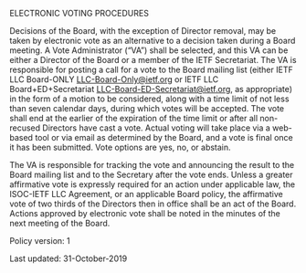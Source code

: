 ELECTRONIC VOTING PROCEDURES

Decisions of the Board, with the exception of Director removal, may be taken by electronic vote as an alternative to a decision taken during a Board  meeting. A Vote Administrator (“VA”) shall be selected, and this VA can be either a Director of the Board or a member of the IETF Secretariat. The VA is responsible for posting a call for a vote to the Board mailing list (either IETF LLC Board-ONLY <LLC-Board-Only@ietf.org> or IETF LLC Board+ED+Secretariat <LLC-Board-ED-Secretariat@ietf.org>, as appropriate) in the form of a motion to be considered, along with a time limit of not less than seven calendar days, during which votes will be accepted. The vote shall end at the earlier of the expiration of the time limit or after all non-recused Directors have cast a vote. Actual voting will take place via a web-based tool or via email as determined by the Board, and a vote is final once it has been submitted. Vote options are yes, no, or abstain. 

The VA is responsible for tracking the vote and announcing the result to the Board mailing list and to the Secretary after the vote ends. Unless a greater affirmative vote is expressly required for an action under applicable law, the ISOC-IETF LLC Agreement, or an applicable Board policy, the affirmative vote of two thirds of the Directors then in office shall be an act of the Board. Actions approved by electronic vote shall be noted in the minutes of the next meeting of the Board.

Policy version: 1

Last updated: 31-October-2019
